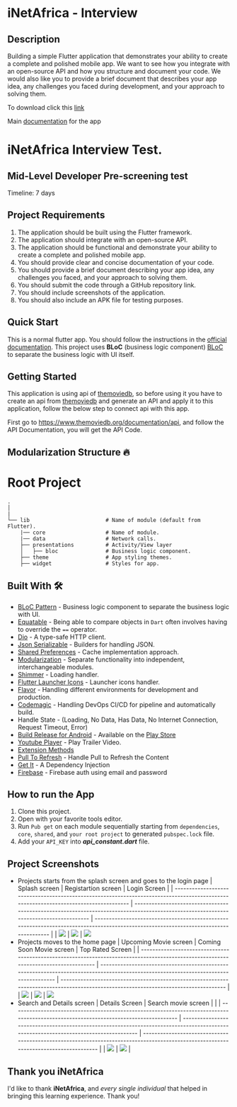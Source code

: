 # iNetAfrica - Interview

## Description

Building a simple Flutter application that demonstrates your ability to create a complete and
polished mobile app. We want to see how you integrate with an open-source API and how you structure
and document your code. We would also like you to provide a brief document that describes your app
idea, any challenges you faced during development, and your approach to solving them.

To download click this [link](https://drive.google.com/file/d/1XQm6TRkJl-qzNUDeGeTATzZwtIuAxoDS/view?usp=sharing)

Main [documentation](https://docs.google.com/document/d/1QrQKK271aWc-K8sPbP40V5neP6knSxDuUzR9f3k6T1M/edit?usp=sharing) for the app

# iNetAfrica Interview Test.

## Mid-Level Developer Pre-screening test

Timeline: 7 days

## Project Requirements
1. The application should be built using the Flutter framework.
2. The application should integrate with an open-source API.
3. The application should be functional and demonstrate your ability to create a complete and polished mobile app.
4. You should provide clear and concise documentation of your code.
5. You should provide a brief document describing your app idea, any challenges you faced, and your approach to solving them.
6. You should submit the code through a GitHub repository link.
7. You should include screenshots of the application.
8. You should also include an APK file for testing purposes.

## Quick Start
This is a normal flutter app. You should follow the instructions in the [official documentation](https://flutter.io/docs/get-started/install).
This project uses **BLoC** (business logic component) [BLoC](https://medium.com/flutter-community/flutter-bloc-for-beginners-839e22adb9f5) to separate the business logic with UI itself.

## Getting Started
This application is using api of <a target="_blank" href="https://www.themoviedb.org/">themoviedb</a>, so before using it you have to create an api from <a  target="_blank" href="https://www.themoviedb.org/">themoviedb</a> and generate an API and apply it to this application, follow the below step to connect api with this app.

First go to <a target="_blank" href="https://www.themoviedb.org/documentation/api">https://www.themoviedb.org/documentation/api</a>, and follow the API Documentation, you will get the API Code.


## Modularization Structure 🔥
# Root Project
    .
    │   
    |
    └── lib                        # Name of module (default from Flutter).
        |── core                   # Name of module.
        |── data                   # Network calls.
        ├── presentations          # Activity/View layer
        │   ├── bloc               # Business logic component.
        ├── theme                  # App styling themes.
        ├── widget                 # Styles for app.

## Built With 🛠
* [BLoC Pattern](https://bloclibrary.dev/) - Business logic component to separate the business logic with UI.
* [Equatable](https://pub.dev/packages/equatable) - Being able to compare objects in `Dart` often involves having to override the `==` operator.
* [Dio](https://github.com/flutterchina/dio/) - A type-safe HTTP client.
* [Json Serializable](https://pub.dev/packages/json_serializable) - Builders for handling JSON.
* [Shared Preferences](https://pub.dev/packages/shared_preferences) - Cache implementation approach.
* [Modularization](https://medium.com/flutter-community/mastering-flutter-modularization-in-several-ways-f5bced19101a) - Separate functionality into independent, interchangeable modules.
* [Shimmer](https://pub.dev/packages/shimmer) - Loading handler.
* [Flutter Launcher Icons](https://pub.dev/packages/flutter_launcher_icons) - Launcher icons handler.
* [Flavor](https://medium.com/@animeshjain/build-flavors-in-flutter-android-and-ios-with-different-firebase-projects-per-flavor-27c5c5dac10b) - Handling different environments for development and production.
* [Codemagic](https://blog.codemagic.io/environments-in-flutter-with-codemagic-cicd/) - Handling DevOps CI/CD for pipeline and automatically build.
* Handle State - (Loading, No Data, Has Data, No Internet Connection, Request Timeout, Error)
* [Build Release for Android](https://flutter.dev/docs/deployment/android) - Available on the [Play Store](https://play.google.com/store/apps/details?id=id.rifafauzi.movie)
* [Youtube Player](https://pub.dev/packages/youtube_player_flutter) - Play Trailer Video.
* [Extension Methods](https://dart.dev/guides/language/extension-methods)
* [Pull To Refresh](https://pub.dev/packages/liquid_pull_to_refresh) - Handle Pull to Refresh the Content
* [Get It](https://pub.dev/packages/get_it) - A Dependency Injection
* [Firebase](https://firebase.google.com) - Firebase auth using email and password

## How to run the App
1. Clone this project.
2. Open with your favorite tools editor.
3. Run `Pub get` on each module sequentially starting from `dependencies`, `core`, `shared`, and `your root project` to generated `pubspec.lock` file.
4. Add your `API_KEY` into ***api_constant.dart*** file. 

## Project Screenshots
- Projects starts from the splash screen and goes to the login page
  | Splash screen                                                                                                                       | Registartion screen                                                                                                                         |    Login Screen                                                                                                                 |
  | ------------------------------------------------------------------------------------------------------------------------------------ | ------------------------------------------------------------------------------------------------------------------------------------ | ------------------------------------------------------------------------------------------------------------------------------------ |
  | <img src="screenshots/splash.jpg"/> | <img src="screenshots/register.jpg"/> | <img src="screenshots/login.jpg"/>
- Projects moves to the home page
    | Upcoming Movie screen                                                                                                                       | Coming Soon Movie screen                                                                                                                         |    Top Rated Screen                                                                                                                 |
    | ------------------------------------------------------------------------------------------------------------------------------------ | ------------------------------------------------------------------------------------------------------------------------------------ | ------------------------------------------------------------------------------------------------------------------------------------ |
    | <img src="screenshots/popular.jpg"/> | <img src="screenshots/Coming.jpg"/> | <img src="screenshots/toprated.jpg"/>
- Search and Details screen
  | Details Screen                                                                                                                       | Search movie screen                                                                                                                         |                                                                                                                    |
  | ------------------------------------------------------------------------------------------------------------------------------------ | ------------------------------------------------------------------------------------------------------------------------------------ | ------------------------------------------------------------------------------------------------------------------------------------ |
  | <img src="screenshots/details.jpg"/> | <img src="screenshots/search.jpg"/> | 


## Thank you iNetAfrica
I'd like to thank **iNetAfrica**, and *every single individual* that helped in bringing this learning experience. Thank you!







